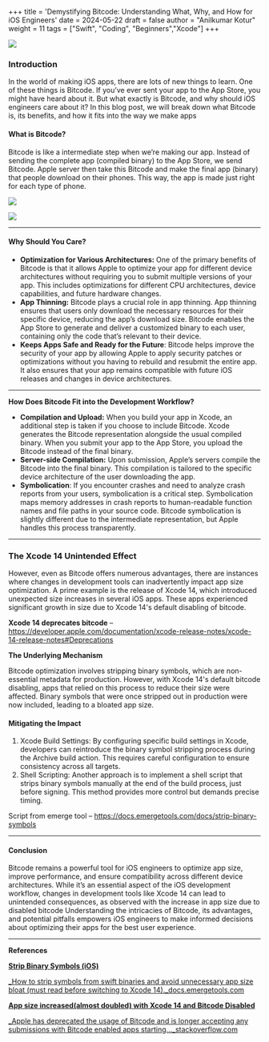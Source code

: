 +++
title = 'Demystifying Bitcode: Understanding What, Why, and How for iOS Engineers'
date = 2024-05-22
draft = false
author = "Anilkumar Kotur"
weight = 11
tags = ["Swift", "Coding", "Beginners","Xcode"]
+++



![](https://cdn-images-1.medium.com/max/1600/1*YYvWNQOTssCTJQQYNwe-uQ@2x.jpeg)

### **Introduction**

In the world of making iOS apps, there are lots of new things to learn. One of these things is Bitcode. If you’ve ever sent your app to the App Store, you might have heard about it. But what exactly is Bitcode, and why should iOS engineers care about it? In this blog post, we will break down what Bitcode is, its benefits, and how it fits into the way we make apps

#### What is Bitcode?

Bitcode is like a intermediate step when we’re making our app. Instead of sending the complete app (compiled binary) to the App Store, we send Bitcode. Apple server then take this Bitcode and make the final app (binary) that people download on their phones. This way, the app is made just right for each type of phone.

![](https://cdn-images-1.medium.com/max/1600/1*cfspXXZfG1Aa_Lah9dOAdA@2x.jpeg)

![](https://cdn-images-1.medium.com/max/1600/1*CNDYrA2CHaCw1ZqJVlY2yw@2x.jpeg)

---

#### Why Should You Care?

*   **Optimization for Various Architectures:** One of the primary benefits of Bitcode is that it allows Apple to optimize your app for different device architectures without requiring you to submit multiple versions of your app. This includes optimizations for different CPU architectures, device capabilities, and future hardware changes.
*   **App Thinning:** Bitcode plays a crucial role in app thinning. App thinning ensures that users only download the necessary resources for their specific device, reducing the app’s download size. Bitcode enables the App Store to generate and deliver a customized binary to each user, containing only the code that’s relevant to their device.
*   **Keeps Apps Safe and Ready for the Future**: Bitcode helps improve the security of your app by allowing Apple to apply security patches or optimizations without you having to rebuild and resubmit the entire app. It also ensures that your app remains compatible with future iOS releases and changes in device architectures.

---

**How Does Bitcode Fit into the Development Workflow?**

*   **Compilation and Upload:** When you build your app in Xcode, an additional step is taken if you choose to include Bitcode. Xcode generates the Bitcode representation alongside the usual compiled binary. When you submit your app to the App Store, you upload the Bitcode instead of the final binary.
*   **Server-side Compilation:** Upon submission, Apple’s servers compile the Bitcode into the final binary. This compilation is tailored to the specific device architecture of the user downloading the app.
*   **Symbolication**: If you encounter crashes and need to analyze crash reports from your users, symbolication is a critical step. Symbolication maps memory addresses in crash reports to human-readable function names and file paths in your source code. Bitcode symbolication is slightly different due to the intermediate representation, but Apple handles this process transparently.

---

### The Xcode 14 Unintended Effect

However, even as Bitcode offers numerous advantages, there are instances where changes in development tools can inadvertently impact app size optimization. A prime example is the release of Xcode 14, which introduced unexpected size increases in several iOS apps. These apps experienced significant growth in size due to Xcode 14's default disabling of bitcode.

**Xcode 14 deprecates bitcode** – https://developer.apple.com/documentation/xcode-release-notes/xcode-14-release-notes#Deprecations

**The Underlying Mechanism**

Bitcode optimization involves stripping binary symbols, which are non-essential metadata for production. However, with Xcode 14's default bitcode disabling, apps that relied on this process to reduce their size were affected. Binary symbols that were once stripped out in production were now included, leading to a bloated app size.

#### Mitigating the Impact

1.  Xcode Build Settings: By configuring specific build settings in Xcode, developers can reintroduce the binary symbol stripping process during the Archive build action. This requires careful configuration to ensure consistency across all targets.
2.  Shell Scripting: Another approach is to implement a shell script that strips binary symbols manually at the end of the build process, just before signing. This method provides more control but demands precise timing.

Script from emerge tool – https://docs.emergetools.com/docs/strip-binary-symbols

---

#### Conclusion

Bitcode remains a powerful tool for iOS engineers to optimize app size, improve performance, and ensure compatibility across different device architectures. While it’s an essential aspect of the iOS development workflow, changes in development tools like Xcode 14 can lead to unintended consequences, as observed with the increase in app size due to disabled bitcode Understanding the intricacies of Bitcode, its advantages, and potential pitfalls empowers iOS engineers to make informed decisions about optimizing their apps for the best user experience.

---

**References**

[**Strip Binary Symbols (iOS)**](https://docs.emergetools.com/docs/strip-binary-symbols)

[_How to strip symbols from swift binaries and avoid unnecessary app size bloat (must read before switching to Xcode 14)._docs.emergetools.com](https://docs.emergetools.com/docs/strip-binary-symbols)

[**App size increased(almost doubled) with Xcode 14 and Bitcode Disabled**](https://stackoverflow.com/questions/74130168/app-size-increasedalmost-doubled-with-xcode-14-and-bitcode-disabled/74142041#74142041)

[_Apple has deprecated the usage of Bitcode and is longer accepting any submissions with Bitcode enabled apps starting…_stackoverflow.com](https://stackoverflow.com/questions/74130168/app-size-increasedalmost-doubled-with-xcode-14-and-bitcode-disabled/74142041#74142041)

